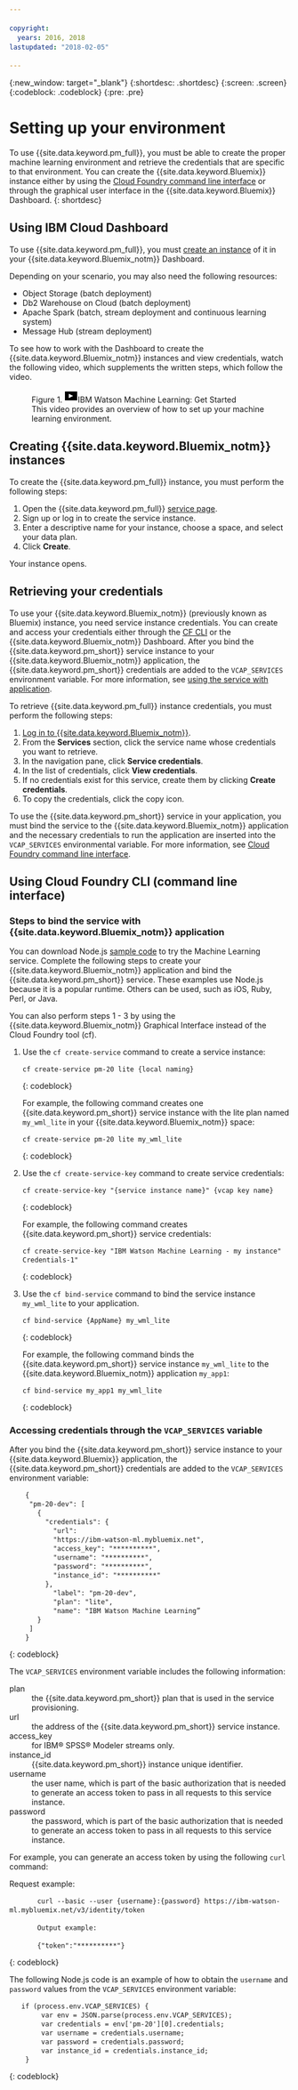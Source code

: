 ```yaml
---

copyright:
  years: 2016, 2018
lastupdated: "2018-02-05"

---
```

{:new_window: target="_blank"}
{:shortdesc: .shortdesc}
{:screen: .screen}
{:codeblock: .codeblock}
{:pre: .pre}

# Setting up your environment

To use {{site.data.keyword.pm_full}}, you must be able to create the proper machine learning environment and retrieve the credentials that are specific to that environment. You can create the {{site.data.keyword.Bluemix}} instance either by using the [Cloud Foundry command line interface](https://github.com/cloudfoundry/cli#getting-started) or through the graphical user interface in the {{site.data.keyword.Bluemix}} Dashboard.
{: shortdesc}

## Using IBM Cloud Dashboard

To use {{site.data.keyword.pm_full}}, you must [create an instance](https://console.bluemix.net/catalog/services/machine-learning) of it in your {{site.data.keyword.Bluemix_notm}} Dashboard.

Depending on your scenario, you may also need the following resources:

- Object Storage (batch deployment)
- Db2 Warehouse on Cloud (batch deployment)
- Apache Spark (batch, stream deployment and continuous learning system)
- Message Hub (stream deployment)

To see how to work with the Dashboard to create the {{site.data.keyword.Bluemix_notm}} instances and view credentials, watch the following video, which supplements the written steps, which follow the video.

<figure class="fignone" id="concept_bvb_fts_1cb__machinelearningsetup"><figcaption>Figure 1. <span class="ph"><a href="https://www.youtube.com/embed/fm8gqguFD9g?rel=0" rel="external" target="_blank" title="If you cannot access the video that is embedded in this page, you can access the video from the YouTube website. (Opens in a new tab or window)">    <img src="images/video.png" alt="Video icon"></a>IBM Watson Machine Learning: Get Started</span></figcaption>

<object height="315" data="https://www.youtube.com/embed/fm8gqguFD9g?rel=0" width="560">
<span>This video provides an overview of how to set up your machine learning environment.</span>
<param name="movie" value="https://www.youtube.com/embed/fm8gqguFD9g?rel=0">
<param name="allowFullScreen" value="true">
<param name="allowscriptaccess" value="always">
<param name="scale" value="noScale">
</object>
</figure>

## Creating {{site.data.keyword.Bluemix_notm}} instances

To create the {{site.data.keyword.pm_full}} instance, you must perform the following steps:

1. Open the {{site.data.keyword.pm_full}} [service page](https://console.bluemix.net/catalog/services/machine-learning).
2. Sign up or log in to create the service instance.
3. Enter a descriptive name for your instance, choose a space, and select your data plan.
4. Click **Create**.

Your instance opens.

## Retrieving your credentials

To use your {{site.data.keyword.Bluemix_notm}} (previously known as Bluemix) instance, you need service instance credentials. You can create and access your credentials either through the [CF CLI](using_pm_service.html) or the {{site.data.keyword.Bluemix_notm}} Dashboard. After you bind the {{site.data.keyword.pm_short}} service instance to your {{site.data.keyword.Bluemix_notm}} application, the {{site.data.keyword.pm_short}} credentials are added to the `VCAP_SERVICES` environment variable. For more information, see [using the service with application](using_pm_service.html).

To retrieve {{site.data.keyword.pm_full}} instance credentials, you must perform the following steps:

1. [Log in to {{site.data.keyword.Bluemix_notm}}](https://console.ng.bluemix.net/?cm_sp=dw-bluemix-_-clouddataservices-_-devcenter).
2. From the **Services** section, click the service name whose credentials you want to retrieve.
3. In the navigation pane, click **Service credentials**.
4. In the list of credentials, click **View credentials**.
5. If no credentials exist for this service, create them by clicking **Create credentials**.
6. To copy the credentials, click the copy icon.

To use the {{site.data.keyword.pm_short}} service in your application, you must bind the service to the {{site.data.keyword.Bluemix_notm}} application and the necessary credentials to run the application are inserted into the `VCAP_SERVICES` environmental variable. For more information, see [Cloud Foundry command line interface](#cloud-foundry-command-line-interface).

## Using Cloud Foundry CLI (command line interface)

### Steps to bind the service with {{site.data.keyword.Bluemix_notm}} application

You can download Node.js [sample code](https://github.com/pmservice/product-line-prediction/blob/master/README.md) to try the Machine
Learning service. Complete the following steps to create your {{site.data.keyword.Bluemix_notm}} application and bind the {{site.data.keyword.pm_short}} service. These examples use Node.js because it is a popular runtime. Others can be used, such as iOS, Ruby, Perl, or Java.

You can also perform steps 1 - 3 by using the {{site.data.keyword.Bluemix_notm}} Graphical Interface instead of the Cloud Foundry tool (cf).

1. Use the `cf create-service` command to create a service instance:

   ```
   cf create-service pm-20 lite {local naming}
   ```
   {: codeblock}

   For example, the following command creates one {{site.data.keyword.pm_short}} service instance
   with the lite plan named `my_wml_lite` in your {{site.data.keyword.Bluemix_notm}} space:

   ```
   cf create-service pm-20 lite my_wml_lite
   ```
   {: codeblock}

2. Use the `cf create-service-key` command to create service
   credentials:

   ```
   cf create-service-key "{service instance name}" {vcap key name}
   ```
   {: codeblock}

   For example, the following command creates {{site.data.keyword.pm_short}} service credentials:

   ```
   cf create-service-key "IBM Watson Machine Learning - my instance" Credentials-1"
   ```
   {: codeblock}

3. Use the `cf bind-service` command to bind the service instance
   `my_wml_lite` to your application.

   ```
   cf bind-service {AppName} my_wml_lite
   ```
   {: codeblock}

   For example, the following command binds the {{site.data.keyword.pm_short}} service instance
   `my_wml_lite` to the {{site.data.keyword.Bluemix_notm}} application `my_app1`:

   ```
   cf bind-service my_app1 my_wml_lite
   ```
   {: codeblock}

### Accessing credentials through the `VCAP_SERVICES` variable

After you bind the {{site.data.keyword.pm_short}} service instance to your {{site.data.keyword.Bluemix}} application, the {{site.data.keyword.pm_short}} credentials are added to the `VCAP_SERVICES` environment variable:

```
    {
     "pm-20-dev": [
       {
         "credentials": {
           "url":
           "https://ibm-watson-ml.mybluemix.net",
           "access_key": "**********",
           "username": "**********",
           "password": "**********",
           "instance_id": "**********"
         },
           "label": "pm-20-dev",
           "plan": "lite",
           "name": "IBM Watson Machine Learning”
       }
     ]
    }
```
{: codeblock}

   The `VCAP_SERVICES` environment variable includes the following
   information:

<dl>
<dt>plan</dt>
<dd>the {{site.data.keyword.pm_short}} plan that is used in the service provisioning.</dd>
<dt>url</dt><dd>the address of the {{site.data.keyword.pm_short}} service instance.
<dt>access_key</dt><dd>for IBM® SPSS® Modeler streams only.</dd>
<dt>instance_id</dt><dd>{{site.data.keyword.pm_short}} instance unique identifier.</dd>
<dt>username</dt><dd>the user name, which is part of the basic authorization that is needed to generate an access token to pass in all requests to this service instance.</dd>
<dt>password</dt><dd>the password, which is part of the basic authorization that is needed to generate an access token to pass in all requests to this service instance. </dd>
</dl>

For example, you can generate an access token by using the following `curl` command:

Request example:

```
       curl --basic --user {username}:{password} https://ibm-watson-ml.mybluemix.net/v3/identity/token

       Output example:

       {"token":"**********"}
```
{: codeblock}

   The following Node.js code is an example of how to obtain the
   `username` and `password` values from the `VCAP_SERVICES` environment
   variable:

```
   if (process.env.VCAP_SERVICES) {
        var env = JSON.parse(process.env.VCAP_SERVICES);
        var credentials = env['pm-20'][0].credentials;
        var username = credentials.username;
        var password = credentials.password;
        var instance_id = credentials.instance_id;
    }
```
{: codeblock}
